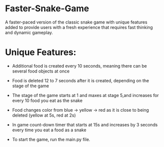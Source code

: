 # Faster-Snake-Game
A faster-paced version of the classic snake game with unique features added to provide users with a fresh experience that requires fast thinking and dynamic gameplay.

# Unique Features:
* Additional food is created every 10 seconds, meaning there can be several food objects at once
* Food is deleted 12 to 7 seconds after it is created, depending on the stage of the game
* The stage of the game starts at 1 and maxes at stage 5,and increases for every 10 food you eat as the snake 
* Food changes color from blue -> yellow -> red as it is close to being deleted (yellow at 5s, red at 2s)
* In game count-down timer that starts at 15s and increases by 3 seconds every time you eat a food as a snake

* To start the game, run the main.py file.

